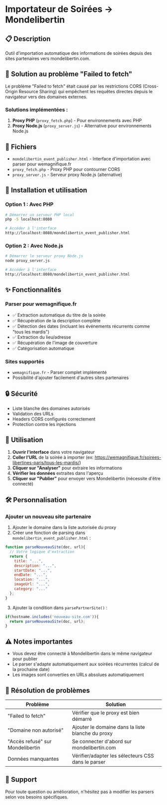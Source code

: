 # Importateur de Soirées → Mondelibertin

## 📋 Description

Outil d'importation automatique des informations de soirées depuis des sites partenaires vers mondelibertin.com.

## 🚀 Solution au problème "Failed to fetch"

Le problème "Failed to fetch" était causé par les restrictions CORS (Cross-Origin Resource Sharing) qui empêchent les requêtes directes depuis le navigateur vers des domaines externes.

### Solutions implémentées :

1. **Proxy PHP** (`proxy_fetch.php`) - Pour environnements avec PHP
2. **Proxy Node.js** (`proxy_server.js`) - Alternative pour environnements Node.js

## 📁 Fichiers

- `mondelibertin_event_publisher.html` - Interface d'importation avec parser pour wemagnifique.fr
- `proxy_fetch.php` - Proxy PHP pour contourner CORS
- `proxy_server.js` - Serveur proxy Node.js (alternative)

## 🔧 Installation et utilisation

### Option 1 : Avec PHP

```bash
# Démarrer un serveur PHP local
php -S localhost:8080

# Accéder à l'interface
http://localhost:8080/mondelibertin_event_publisher.html
```

### Option 2 : Avec Node.js

```bash
# Démarrer le serveur proxy Node.js
node proxy_server.js

# Accéder à l'interface
http://localhost:8080/mondelibertin_event_publisher.html
```

## ✨ Fonctionnalités

### Parser pour wemagnifique.fr
- ✅ Extraction automatique du titre de la soirée
- ✅ Récupération de la description complète
- ✅ Détection des dates (incluant les événements récurrents comme "tous les mardis")
- ✅ Extraction du lieu/adresse
- ✅ Récupération de l'image de couverture
- ✅ Catégorisation automatique

### Sites supportés
- `wemagnifique.fr` - Parser complet implémenté
- Possibilité d'ajouter facilement d'autres sites partenaires

## 🔒 Sécurité

- Liste blanche des domaines autorisés
- Validation des URLs
- Headers CORS configurés correctement
- Protection contre les injections

## 📝 Utilisation

1. **Ouvrir l'interface** dans votre navigateur
2. **Coller l'URL** de la soirée à importer (ex: https://wemagnifique.fr/soirees-libertines-paris/tous-les-mardis/)
3. **Cliquer sur "Analyser"** pour extraire les informations
4. **Vérifier les données** extraites dans l'aperçu
5. **Cliquer sur "Publier"** pour envoyer vers Mondelibertin (nécessite d'être connecté)

## 🛠️ Personnalisation

### Ajouter un nouveau site partenaire

1. Ajouter le domaine dans la liste autorisée du proxy
2. Créer une fonction de parsing dans `mondelibertin_event_publisher.html` :

```javascript
function parseNouveauSite(doc, url){
  // Votre logique d'extraction
  return {
    title: "...",
    description: "...",
    startDate: "...",
    endDate: "...",
    location: "...",
    imageUrl: "...",
    category: "..."
  };
}
```

3. Ajouter la condition dans `parsePartnerSite()` :

```javascript
if(hostname.includes('nouveau-site.com')){
  return parseNouveauSite(doc, url);
}
```

## ⚠️ Notes importantes

- Vous devez être connecté à Mondelibertin dans le même navigateur pour publier
- Le parser s'adapte automatiquement aux soirées récurrentes (calcul de la prochaine date)
- Les images sont converties en URLs absolues automatiquement

## 🐛 Résolution de problèmes

| Problème | Solution |
|----------|----------|
| "Failed to fetch" | Vérifier que le proxy est bien démarré |
| "Domaine non autorisé" | Ajouter le domaine dans la liste blanche du proxy |
| "Accès refusé" sur Mondelibertin | Se connecter d'abord sur mondelibertin.com |
| Données manquantes | Vérifier/adapter les sélecteurs CSS dans le parser |

## 📧 Support

Pour toute question ou amélioration, n'hésitez pas à modifier les parsers selon vos besoins spécifiques.